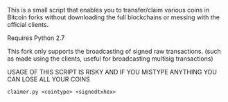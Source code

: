 This is a small script that enables you to transfer/claim various coins in Bitcoin forks
without downloading the full blockchains or messing with the official clients.

Requires Python 2.7

This fork only supports the broadcasting of signed raw transactions. (such as made using the clients, useful for broadcasting multisig transactions)

USAGE OF THIS SCRIPT IS RISKY AND IF YOU MISTYPE ANYTHING YOU CAN LOSE ALL YOUR COINS

    claimer.py <cointype> <signedtxhex>
